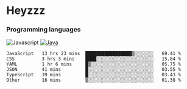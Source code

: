 # Heyzzz  

### Programming languages  

![Javascript](https://img.shields.io/badge/-Javascript-262626?style=for-the-badge&logo=javascript)
[![Java](https://img.shields.io/badge/-Java-262626?style=for-the-badge&logo=openjdk)](https://java.com)

<!--START_SECTION:waka-->

```text
JavaScript   13 hrs 23 mins  █████████████████▒░░░░░░░   69.41 %
CSS          3 hrs 3 mins    ████░░░░░░░░░░░░░░░░░░░░░   15.84 %
YAML         1 hr 6 mins     █▒░░░░░░░░░░░░░░░░░░░░░░░   05.75 %
JSON         41 mins         █░░░░░░░░░░░░░░░░░░░░░░░░   03.55 %
TypeScript   39 mins         █░░░░░░░░░░░░░░░░░░░░░░░░   03.43 %
Other        16 mins         ▒░░░░░░░░░░░░░░░░░░░░░░░░   01.38 %
```

<!--END_SECTION:waka-->

